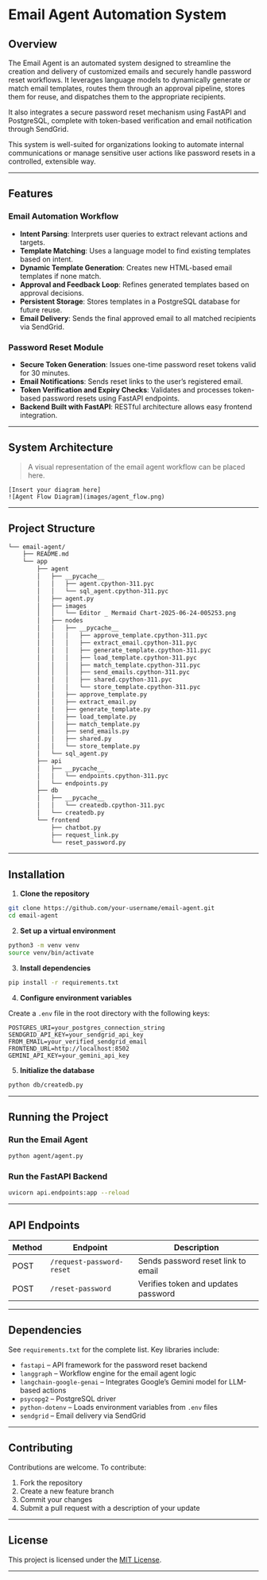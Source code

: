 # Email Agent Automation System

## Overview

The Email Agent is an automated system designed to streamline the creation and delivery of customized emails and securely handle password reset workflows. It leverages language models to dynamically generate or match email templates, routes them through an approval pipeline, stores them for reuse, and dispatches them to the appropriate recipients.

It also integrates a secure password reset mechanism using FastAPI and PostgreSQL, complete with token-based verification and email notification through SendGrid.

This system is well-suited for organizations looking to automate internal communications or manage sensitive user actions like password resets in a controlled, extensible way.

---

## Features

### Email Automation Workflow
- **Intent Parsing**: Interprets user queries to extract relevant actions and targets.
- **Template Matching**: Uses a language model to find existing templates based on intent.
- **Dynamic Template Generation**: Creates new HTML-based email templates if none match.
- **Approval and Feedback Loop**: Refines generated templates based on approval decisions.
- **Persistent Storage**: Stores templates in a PostgreSQL database for future reuse.
- **Email Delivery**: Sends the final approved email to all matched recipients via SendGrid.

### Password Reset Module
- **Secure Token Generation**: Issues one-time password reset tokens valid for 30 minutes.
- **Email Notifications**: Sends reset links to the user’s registered email.
- **Token Verification and Expiry Checks**: Validates and processes token-based password resets using FastAPI endpoints.
- **Backend Built with FastAPI**: RESTful architecture allows easy frontend integration.

---

## System Architecture

> A visual representation of the email agent workflow can be placed here.

```text
[Insert your diagram here]
![Agent Flow Diagram](images/agent_flow.png)
```

---
##  Project Structure

```sh
└── email-agent/
    ├── README.md
    └── app
        ├── agent
        │   ├── __pycache__
        │   │   ├── agent.cpython-311.pyc
        │   │   └── sql_agent.cpython-311.pyc
        │   ├── agent.py
        │   ├── images
        │   │   └── Editor _ Mermaid Chart-2025-06-24-005253.png
        │   ├── nodes
        │   │   ├── __pycache__
        │   │   │   ├── approve_template.cpython-311.pyc
        │   │   │   ├── extract_email.cpython-311.pyc
        │   │   │   ├── generate_template.cpython-311.pyc
        │   │   │   ├── load_template.cpython-311.pyc
        │   │   │   ├── match_template.cpython-311.pyc
        │   │   │   ├── send_emails.cpython-311.pyc
        │   │   │   ├── shared.cpython-311.pyc
        │   │   │   └── store_template.cpython-311.pyc
        │   │   ├── approve_template.py
        │   │   ├── extract_email.py
        │   │   ├── generate_template.py
        │   │   ├── load_template.py
        │   │   ├── match_template.py
        │   │   ├── send_emails.py
        │   │   ├── shared.py
        │   │   └── store_template.py
        │   └── sql_agent.py
        ├── api
        │   ├── __pycache__
        │   │   └── endpoints.cpython-311.pyc
        │   └── endpoints.py
        ├── db
        │   ├── __pycache__
        │   │   └── createdb.cpython-311.pyc
        │   └── createdb.py
        └── frontend
            ├── chatbot.py
            ├── request_link.py
            └── reset_password.py
```

---

## Installation

1. **Clone the repository**
```bash
git clone https://github.com/your-username/email-agent.git
cd email-agent
```

2. **Set up a virtual environment**
```bash
python3 -m venv venv
source venv/bin/activate
```

3. **Install dependencies**
```bash
pip install -r requirements.txt
```

4. **Configure environment variables**

Create a `.env` file in the root directory with the following keys:
```env
POSTGRES_URI=your_postgres_connection_string
SENDGRID_API_KEY=your_sendgrid_api_key
FROM_EMAIL=your_verified_sendgrid_email
FRONTEND_URL=http://localhost:8502
GEMINI_API_KEY=your_gemini_api_key
```

5. **Initialize the database**
```bash
python db/createdb.py
```

---

## Running the Project

### Run the Email Agent
```bash
python agent/agent.py
```

### Run the FastAPI Backend
```bash
uvicorn api.endpoints:app --reload
```

---

## API Endpoints

| Method | Endpoint                   | Description                        |
|--------|----------------------------|------------------------------------|
| POST   | `/request-password-reset`  | Sends password reset link to email |
| POST   | `/reset-password`          | Verifies token and updates password |

---

## Dependencies

See `requirements.txt` for the complete list. Key libraries include:
- `fastapi` – API framework for the password reset backend
- `langgraph` – Workflow engine for the email agent logic
- `langchain-google-genai` – Integrates Google’s Gemini model for LLM-based actions
- `psycopg2` – PostgreSQL driver
- `python-dotenv` – Loads environment variables from `.env` files
- `sendgrid` – Email delivery via SendGrid

---

## Contributing

Contributions are welcome. To contribute:

1. Fork the repository
2. Create a new feature branch
3. Commit your changes
4. Submit a pull request with a description of your update

---

## License

This project is licensed under the [MIT License](LICENSE).

---
